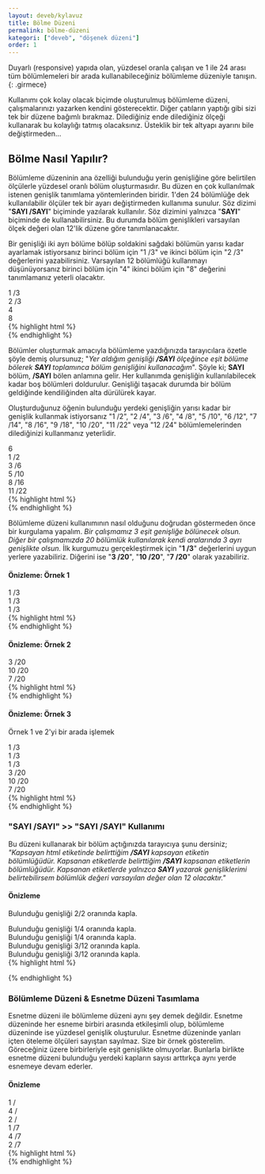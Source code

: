 ```yaml
---
layout: deveb/kylavuz
title: Bölme Düzeni
permalink: bölme-düzeni
kategori: ["deveb", "döşenek düzeni"]
order: 1
---
```


Duyarlı (responsive) yapıda olan, yüzdesel oranla çalışan ve 1 ile 24 arası tüm bölümlemeleri bir arada kullanabileceğiniz bölümleme düzeniyle tanışın.
{: .girmece}

<!-- Bölmeyi anlatacak görsel örnek eklenecek -->
<!-- -->

Kullanımı çok kolay olacak biçimde oluşturulmuş bölümleme düzeni, çalışmalarınızı yazarken kendini gösterecektir. Diğer çatıların yaptığı gibi sizi tek bir düzene bağımlı bırakmaz. Dilediğiniz ende dilediğiniz ölçeği kullanarak bu kolaylığı tatmış olacaksınız. Üsteklik bir tek altyapı ayarını bile değiştirmeden...

## Bölme Nasıl Yapılır?

Bölümleme düzeninin ana özelliği bulunduğu yerin genişliğine göre belirtilen ölçülerle yüzdesel oranlı bölüm oluşturmasıdır. Bu düzen en çok kullanılmak istenen genişlik tanımlama yöntemlerinden biridir. 1'den 24 bölümlüğe dek kullanılabilir ölçüler tek bir ayarı değiştirmeden kullanıma sunulur. Söz dizimi "<b>SAYI /SAYI</b>" biçiminde yazılarak kullanılır. Söz dizimini yalnızca "<b>SAYI</b>" biçiminde de kullanabilirsiniz. Bu durumda bölüm genişlikleri varsayılan ölçek değeri olan 12'lik düzene göre tanımlanacaktır.

<p class="örnek">
  Bir genişliği iki ayrı bölüme bölüp soldakini sağdaki bölümün yarısı kadar ayarlamak istiyorsanız birinci bölüm için "1 /3" ve ikinci bölüm için "2 /3" değerlerini yazabilirsiniz. Varsayılan 12 bölümlüğü kullanmayı düşünüyorsanız birinci bölüm için "4" ikinci bölüm için "8" değerini tanımlamanız yeterli olacaktır.
</p>
<div class="örnek">
  <div class="önizleme">
    <div data-gnl="1 /3">
      <div class="kutu">1 /3</div>
    </div>
    <div data-gnl="2 /3">
      <div class="kutu">2 /3</div>
    </div>
    <div data-gnl="4">
      <div class="kutu">4</div>
    </div>
    <div data-gnl="8">
      <div class="kutu">8</div>
    </div>
  </div>
  {% highlight html %}
  <div data-gnl="1 /3">
    <!-- içerik alanı -->
  </div>
  <div data-gnl="2 /3">
    <!-- içerik alanı -->
  </div>
  <div data-gnl="4">
    <!-- içerik alanı -->
  </div>
  <div data-gnl="8">
    <!-- içerik alanı -->
  </div>
  {% endhighlight %}
</div>

<p>
  Bölümler oluşturmak amacıyla bölümleme yazdığınızda tarayıcılara özetle şöyle demiş olursunuz; "<i>Yer aldığım genişliği <b>/SAYI</b> ölçeğince eşit bölüme bölerek <b>SAYI</b> toplamınca bölüm genişliğini kullanacağım</i>". Şöyle ki; <b>SAYI</b> bölüm, <b>/SAYI</b> bölen anlamına gelir. Her kullanımda genişliğin kullanılabilecek kadar boş bölümleri doldurulur. Genişliği taşacak durumda bir bölüm geldiğinde kendiliğinden alta dürülürek kayar.
</p>
<p class="örnek">
  Oluşturduğunuz öğenin bulunduğu yerdeki genişliğin yarısı kadar bir genişlik kullanmak istiyorsanız "1 /2", "2 /4", "3 /6", "4 /8", "5 /10", "6 /12", "7 /14", "8 /16", "9 /18", "10 /20", "11 /22" veya "12 /24" bölümlemelerinden dilediğinizi kullanmanız yeterlidir.
</p>
<div class="örnek">
  <div class="önizleme">
    <div data-gnl="6">
      <div class="kutu">6</div>
    </div>
    <div data-gnl="1 /2">
      <div class="kutu">1 /2</div>
    </div>
    <div data-gnl="3 /6">
      <div class="kutu">3 /6</div>
    </div>
    <div data-gnl="5 /10">
      <div class="kutu">5 /10</div>
    </div>
    <div data-gnl="8 /16">
      <div class="kutu">8 /16</div>
    </div>
    <div data-gnl="11 /22">
      <div class="kutu">11 /22</div>
    </div>
  </div>
  {% highlight html %}
  <div data-gnl="6">
    <!-- içerik alanı -->
  </div>
  <div data-gnl="1 /2">
    <!-- içerik alanı -->
  </div>
  <div data-gnl="3 /6">
    <!-- içerik alanı -->
  </div>
  <div data-gnl="5 /10">
    <!-- içerik alanı -->
  </div>
  <div data-gnl="8 /16">
    <!-- içerik alanı -->
  </div>
  <div data-gnl="11 /22">
    <!-- içerik alanı -->
  </div>
  {% endhighlight %}
</div>

<p>
  Bölümleme düzeni kullanımının nasıl olduğunu doğrudan göstermeden önce bir kurgulama yapalım. <i>Bir çalışmamız 3 eşit genişliğe bölünecek olsun. Diğer bir çalışmamızda 20 bölümlük kullanılarak kendi aralarında 3 ayrı genişlikte olsun.</i> İlk kurgumuzu gerçekleştirmek için "<b>1 /3</b>" değerlerini uygun yerlere yazabiliriz. Diğerini ise "<b>3 /20</b>", "<b>10 /20</b>", "<b>7 /20</b>" olarak yazabiliriz.
</p>

<p></p>
<div class="örnek">
  <h4>Önizleme: Örnek 1</h4>
  <div class="önizleme">
    <div data-gnl="1 /3">
      <div class="kutu">1 /3</div>
    </div>
    <div data-gnl="1 /3">
      <div class="kutu">1 /3</div>
    </div>
    <div data-gnl="1 /3">
      <div class="kutu">1 /3</div>
    </div>
  </div>
  {% highlight html %}
  <div data-gnl="1 /3">
    <!-- içerik alanı -->
  </div>
  <div data-gnl="1 /3">
    <!-- içerik alanı -->
  </div>
  <div data-gnl="1 /3">
    <!-- içerik alanı -->
  </div>
  {% endhighlight %}
</div>
<p></p>
<div class="örnek">
  <h4>Önizleme: Örnek 2</h4>
  <div class="önizleme">
    <div data-gnl="3 /20">
      <div class="kutu">3 /20</div>
    </div>
    <div data-gnl="10 /20">
      <div class="kutu">10 /20</div>
    </div>
    <div data-gnl="7 /20">
      <div class="kutu">7 /20</div>
    </div>
  </div>
  {% highlight html %}
  <div data-gnl="3 /20">
    <!-- içerik alanı -->
  </div>
  <div data-gnl="10 /20">
    <!-- içerik alanı -->
  </div>
  <div data-gnl="7 /20">
    <!-- içerik alanı -->
  </div>
  {% endhighlight %}
</div>
<p></p>
<div class="örnek">
  <h4>Önizleme: Örnek 3</h4>
  <p>
    Örnek 1 ve 2'yi bir arada işlemek
  </p>
  <div class="önizleme">
    <div data-gnl="1 /3">
      <div class="kutu">1 /3</div>
    </div>
    <div data-gnl="1 /3">
      <div class="kutu">1 /3</div>
    </div>
    <div data-gnl="1 /3">
      <div class="kutu">1 /3</div>
    </div>
    <div data-gnl="3 /20">
      <div class="kutu">3 /20</div>
    </div>
    <div data-gnl="10 /20">
      <div class="kutu">10 /20</div>
    </div>
    <div data-gnl="7 /20">
      <div class="kutu">7 /20</div>
    </div>
  </div>
  {% highlight html %}
  <div data-gnl="1 /3">
    <!-- içerik alanı -->
  </div>
  <div data-gnl="1 /3">
    <!-- içerik alanı -->
  </div>
  <div data-gnl="1 /3">
    <!-- içerik alanı -->
  </div>
  <div data-gnl="3 /20">
    <!-- içerik alanı -->
  </div>
  <div data-gnl="10 /20">
    <!-- içerik alanı -->
  </div>
  <div data-gnl="7 /20">
    <!-- içerik alanı -->
  </div>
  {% endhighlight %}
</div>

<p></p>

<h3>"SAYI /SAYI" >> "SAYI /SAYI" Kullanımı</h3>

<p>
  Bu düzeni kullanarak bir bölüm açtığınızda tarayıcıya şunu dersiniz; <i>"Kapsayan html etiketinde belirttiğim <b>/SAYI</b> kapsayan etiketin bölümlüğüdür. Kapsanan etiketlerde belirttiğim <b>/SAYI</b> kapsanan etiketlerin bölümlüğüdür. Kapsanan etiketlerde yalnızca <b>SAYI</b> yazarak genişliklerimi belirtebilirsem bölümlük değeri varsayılan değer olan 12 olacaktır."</i>
</p>

<p></p>

<div class="örnek">
  <h4>Önizleme</h4>
  <div class="önizleme">
    <div class="kutu" data-gnl="2 /2">
      <p>
        Bulunduğu genişliği 2/2 oranında kapla.
      </p>
      <div data-gnl="1 /4">
        <div class="kutu">Bulunduğu genişliği 1/4 oranında kapla.</div>
      </div>
      <div data-gnl="1 /4">
        <div class="kutu">Bulunduğu genişliği 1/4 oranında kapla.</div>
      </div>
      <div data-gnl="3">
        <div class="kutu">Bulunduğu genişliği 3/12 oranında kapla.</div>
      </div>
      <div data-gnl="3">
        <div class="kutu">Bulunduğu genişliği 3/12 oranında kapla.</div>
      </div>
    </div>
  </div>
  {% highlight html %}
  <div data-gnl="2 /2">
    <p>
      <!-- içerik alanı -->
    </p>
    <div data-gnl="1 /4">
      <!-- içerik alanı -->
    </div>
    <div data-gnl="1 /4">
      <!-- içerik alanı -->
    </div>
    <div data-gnl="3">
      <!-- içerik alanı -->
    </div>
    <div data-gnl="3">
      <!-- içerik alanı -->
    </div>
  </div>
  {% endhighlight %}
</div>

<p></p>

<h3>Bölümleme Düzeni & Esnetme Düzeni Tasımlama</h3>
<p>
  Esnetme düzeni ile bölümleme düzeni aynı şey demek değildir. Esnetme düzeninde her esneme birbiri arasında etkileşimli olup, bölümleme düzeninde ise yüzdesel genişlik oluşturulur. Esnetme düzeninde yanları içten öteleme ölçüleri sayıştan sayılmaz. Size bir örnek gösterelim. Göreceğiniz üzere birbirleriyle eşit genişlikte olmuyorlar. Bunlarla birlikte esnetme düzeni bulunduğu yerdeki kapların sayısı arttırkça aynı yerde esnemeye devam ederler.
</p>

<p></p>

<div class="örnek">
  <h4>Önizleme</h4>
  <div class="önizleme">
    <div>
      <div class="kutu" data-gnl="1 /">
        1 /
      </div>
      <div class="kutu" data-gnl="4 /">
        4 /
      </div>
      <div class="kutu" data-gnl="2 /">
        2 /
      </div>
    </div>
    <div>
      <div class="kutu" data-gnl="1 /7">
        1 /7
      </div>
      <div class="kutu" data-gnl="4 /7">
        4 /7
      </div>
      <div class="kutu" data-gnl="2 /7">
        2 /7
      </div>
    </div>
  </div>
  {% highlight html %}
  <div>
    <div data-gnl="1 /">
      <!-- içerik alanı -->
    </div>
    <div data-gnl="4 /">
      <!-- içerik alanı -->
    </div>
    <div data-gnl="2 /">
      <!-- içerik alanı -->
    </div>
  </div>
  <div>
    <div data-gnl="1 /7">
      <!-- içerik alanı -->
    </div>
    <div data-gnl="4 /7">
      <!-- içerik alanı -->
    </div>
    <div data-gnl="2 /7">
      <!-- içerik alanı -->
    </div>
  </div>
  {% endhighlight %}
</div>
<p></p>
<p></p>